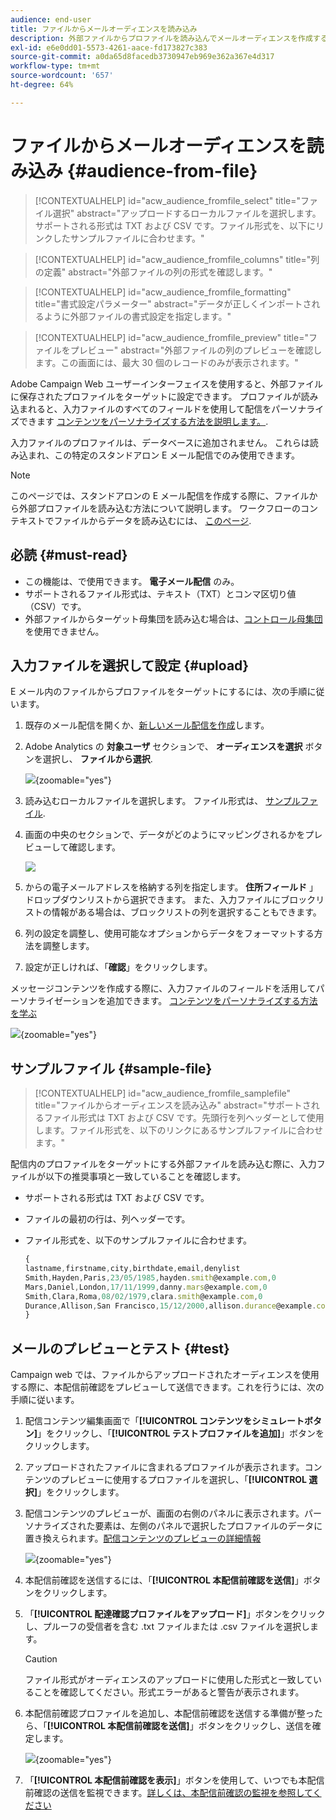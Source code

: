 ```yaml
---
audience: end-user
title: ファイルからメールオーディエンスを読み込み
description: 外部ファイルからプロファイルを読み込んでメールオーディエンスを作成する方法を学ぶ
exl-id: e6e0dd01-5573-4261-aace-fd173827c383
source-git-commit: a0da65d8facedb3730947eb969e362a367e4d317
workflow-type: tm+mt
source-wordcount: '657'
ht-degree: 64%

---
```


# ファイルからメールオーディエンスを読み込み {#audience-from-file}

>[!CONTEXTUALHELP]
>id="acw_audience_fromfile_select"
>title="ファイル選択"
>abstract="アップロードするローカルファイルを選択します。サポートされる形式は TXT および CSV です。ファイル形式を、以下にリンクしたサンプルファイルに合わせます。"

>[!CONTEXTUALHELP]
>id="acw_audience_fromfile_columns"
>title="列の定義"
>abstract="外部ファイルの列の形式を確認します。"

>[!CONTEXTUALHELP]
>id="acw_audience_fromfile_formatting"
>title="書式設定パラメーター"
>abstract="データが正しくインポートされるように外部ファイルの書式設定を指定します。"

>[!CONTEXTUALHELP]
>id="acw_audience_fromfile_preview"
>title="ファイルをプレビュー"
>abstract="外部ファイルの列のプレビューを確認します。この画面には、最大 30 個のレコードのみが表示されます。"

Adobe Campaign Web ユーザーインターフェイスを使用すると、外部ファイルに保存されたプロファイルをターゲットに設定できます。 プロファイルが読み込まれると、入力ファイルのすべてのフィールドを使用して配信をパーソナライズできます [コンテンツをパーソナライズする方法を説明します。](../personalization/personalize.md).

入力ファイルのプロファイルは、データベースに追加されません。 これらは読み込まれ、この特定のスタンドアロン E メール配信でのみ使用できます。

>[!NOTE]
>
>このページでは、スタンドアロンの E メール配信を作成する際に、ファイルから外部プロファイルを読み込む方法について説明します。 ワークフローのコンテキストでファイルからデータを読み込むには、 [このページ](../workflows/activities/load-file.md).

## 必読 {#must-read}

* この機能は、で使用できます。 **電子メール配信** のみ。
* サポートされるファイル形式は、テキスト（TXT）とコンマ区切り値（CSV）です。
* 外部ファイルからターゲット母集団を読み込む場合は、[コントロール母集団](control-group.md)を使用できません。

## 入力ファイルを選択して設定 {#upload}

E メール内のファイルからプロファイルをターゲットにするには、次の手順に従います。

1. 既存のメール配信を開くか、[新しいメール配信を作成](../email/create-email.md)します。
1. Adobe Analytics の **対象ユーザ** セクションで、 **オーディエンスを選択** ボタンを選択し、 **ファイルから選択**.

   ![](assets/select-from-file.png){zoomable=&quot;yes&quot;}

1. 読み込むローカルファイルを選択します。 ファイル形式は、 [サンプルファイル](#sample-file).
1. 画面の中央のセクションで、データがどのようにマッピングされるかをプレビューして確認します。

   ![](assets/select-from-file-map.png)

1. からの電子メールアドレスを格納する列を指定します。 **住所フィールド** 」ドロップダウンリストから選択できます。 また、入力ファイルにブロックリストの情報がある場合は、ブロックリストの列を選択することもできます。
1. 列の設定を調整し、使用可能なオプションからデータをフォーマットする方法を調整します。
1. 設定が正しければ、「**確認**」をクリックします。

メッセージコンテンツを作成する際に、入力ファイルのフィールドを活用してパーソナライゼーションを追加できます。 [コンテンツをパーソナライズする方法を学ぶ](../personalization/personalize.md)

![](assets/select-external-perso.png){zoomable=&quot;yes&quot;}

## サンプルファイル {#sample-file}

>[!CONTEXTUALHELP]
>id="acw_audience_fromfile_samplefile"
>title="ファイルからオーディエンスを読み込み"
>abstract="サポートされるファイル形式は TXT および CSV です。先頭行を列ヘッダーとして使用します。ファイル形式を、以下のリンクにあるサンプルファイルに合わせます。"

配信内のプロファイルをターゲットにする外部ファイルを読み込む際に、入力ファイルが以下の推奨事項と一致していることを確認します。

* サポートされる形式は TXT および CSV です。
* ファイルの最初の行は、列ヘッダーです。
* ファイル形式を、以下のサンプルファイルに合わせます。

  ```javascript
  {
  lastname,firstname,city,birthdate,email,denylist
  Smith,Hayden,Paris,23/05/1985,hayden.smith@example.com,0
  Mars,Daniel,London,17/11/1999,danny.mars@example.com,0
  Smith,Clara,Roma,08/02/1979,clara.smith@example.com,0
  Durance,Allison,San Francisco,15/12/2000,allison.durance@example.com,1
  }
  ```

## メールのプレビューとテスト {#test}

Campaign web では、ファイルからアップロードされたオーディエンスを使用する際に、本配信前確認をプレビューして送信できます。これを行うには、次の手順に従います。

1. 配信コンテンツ編集画面で「**[!UICONTROL コンテンツをシミュレートボタン]**」をクリックし、「**[!UICONTROL テストプロファイルを追加]**」ボタンをクリックします。

1. アップロードされたファイルに含まれるプロファイルが表示されます。コンテンツのプレビューに使用するプロファイルを選択し、「**[!UICONTROL 選択]**」をクリックします。

1. 配信コンテンツのプレビューが、画面の右側のパネルに表示されます。パーソナライズされた要素は、左側のパネルで選択したプロファイルのデータに置き換えられます。[配信コンテンツのプレビューの詳細情報](../preview-test/preview-content.md)

   ![](assets/file-upload-preview.png){zoomable=&quot;yes&quot;}

1. 本配信前確認を送信するには、「**[!UICONTROL 本配信前確認を送信]**」ボタンをクリックします。

1. 「**[!UICONTROL 配達確認プロファイルをアップロード]**」ボタンをクリックし、プルーフの受信者を含む .txt ファイルまたは .csv ファイルを選択します。 

   >[!CAUTION]
   >
   >ファイル形式がオーディエンスのアップロードに使用した形式と一致していることを確認してください。形式エラーがあると警告が表示されます。

1. 本配信前確認プロファイルを追加し、本配信前確認を送信する準備が整ったら、「**[!UICONTROL 本配信前確認を送信]**」ボタンをクリックし、送信を確定します。

   ![](assets/file-upload-test.png){zoomable=&quot;yes&quot;}

1. 「**[!UICONTROL 本配信前確認を表示]**」ボタンを使用して、いつでも本配信前確認の送信を監視できます。[詳しくは、本配信前確認の監視を参照してください](../preview-test/test-deliveries.md#access-test-deliveries)
